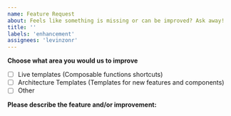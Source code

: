 ```yaml
---
name: Feature Request
about: Feels like something is missing or can be improved? Ask away!
title: ''
labels: 'enhancement'
assignees: 'levinzonr'
---
```


**Choose what area you would us to improve**
- [ ] Live templates (Composable functions shortcuts)
- [ ] Architecture Templates (Templates for new features and components)
- [ ] Other

**Please describe the feature and/or improvement:**
<!-- A clear description of new feature request -->

